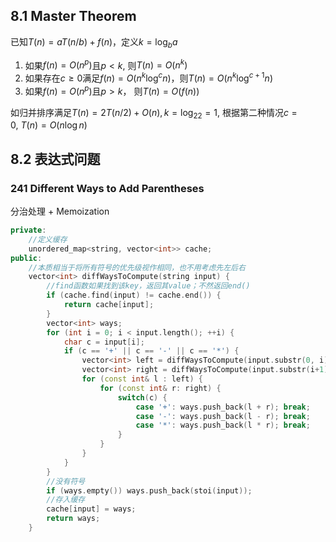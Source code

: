 ## 8.1 Master Theorem
已知$T(n)=aT(n/b)+f(n)$，定义$k=\log_ba$
1. 如果$f(n)=O(n^p)$且$p<k$, 则$T(n)=O(n^k)$
2. 如果存在$c\geq0$满足$f(n)=O(n^k\log^cn)$，则$T(n)=O(n^k\log^{c+1}n)$
3. 如果$f(n)=O(n^p)$且$p > k$， 则$T(n)=O(f(n))$

如归并排序满足$T(n)=2T(n/2)+O(n), k=\log_22=1$, 根据第二种情况$c=0,\ T(n)=O(n\log n)$
## 8.2 表达式问题
### 241 Different Ways to Add Parentheses
分治处理 + Memoization
```cpp
private:
    //定义缓存
    unordered_map<string, vector<int>> cache;
public:
    //本质相当于将所有符号的优先级视作相同，也不用考虑先左后右
    vector<int> diffWaysToCompute(string input) {
        //find函数如果找到该key，返回其value；不然返回end()
        if (cache.find(input) != cache.end()) {
            return cache[input];
        }
        vector<int> ways;
        for (int i = 0; i < input.length(); ++i) {
            char c = input[i];
            if (c == '+' || c == '-' || c == '*') {
                vector<int> left = diffWaysToCompute(input.substr(0, i));
                vector<int> right = diffWaysToCompute(input.substr(i+1));
                for (const int& l : left) {
                    for (const int& r: right) {
                        switch(c) {
                            case '+': ways.push_back(l + r); break;
                            case '-': ways.push_back(l - r); break;
                            case '*': ways.push_back(l * r); break;
                        }
                    }
                }
            }
        }
        //没有符号
        if (ways.empty()) ways.push_back(stoi(input));
        //存入缓存
        cache[input] = ways;
        return ways;
    }
```